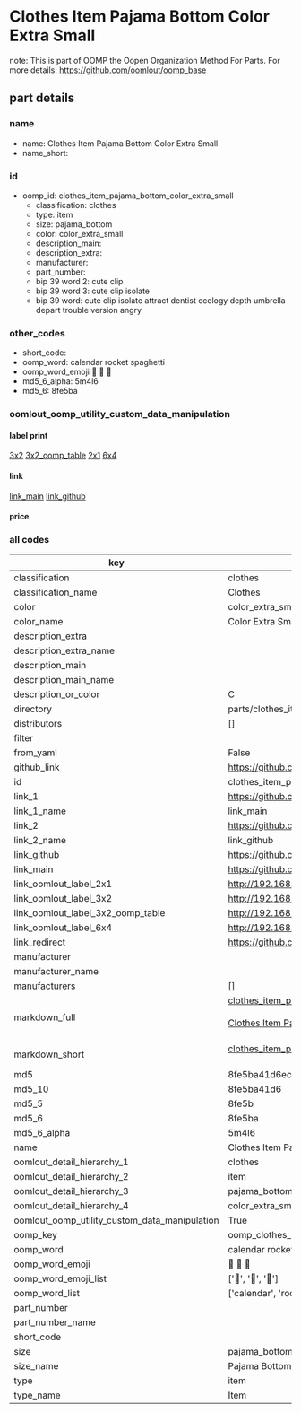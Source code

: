 # Clothes Item Pajama Bottom Color Extra Small  

note: This is part of OOMP the Oopen Organization Method For Parts. For more details: https://github.com/oomlout/oomp_base

##  part details
  







### name
* name: Clothes Item Pajama Bottom Color Extra Small
* name_short: 
### id
* oomp_id: clothes_item_pajama_bottom_color_extra_small
  * classification: clothes
  * type: item
  * size: pajama_bottom
  * color: color_extra_small
  * description_main: 
  * description_extra: 
  * manufacturer: 
  * part_number: 
  * bip 39 word 2: cute clip
  * bip 39 word 3: cute clip isolate
  * bip 39 word: cute clip isolate attract dentist ecology depth umbrella depart trouble version angry

### other_codes
* short_code: 
* oomp_word: calendar rocket spaghetti
* oomp_word_emoji :calendar: :rocket: :spaghetti:
* md5_6_alpha: 5m4l6
* md5_6: 8fe5ba






### oomlout_oomp_utility_custom_data_manipulation
#### label print
[3x2](http://192.168.1.245:1112/?label=oomp%205m4l6)
[3x2_oomp_table](http://192.168.1.108:1112/?label=oomp%205m4l6)
[2x1](http://192.168.1.242:1112/?label=oomp%205m4l6)
[6x4](http://192.168.1.55:1112/?label=oomp%205m4l6)    

#### link

[link_main](https://github.com/oomlout/oomlout_oomp_version_1_messy/tree/main/parts/clothes_item_pajama_bottom_color_extra_small) [link_github](https://github.com/oomlout/oomlout_oomp_version_1_messy/tree/main/parts/clothes_item_pajama_bottom_color_extra_small)                             

#### price







### all codes 
| key | value |  
| --- | --- |  
| classification | clothes |  
| classification_name | Clothes |  
| color | color_extra_small |  
| color_name | Color Extra Small |  
| description_extra |  |  
| description_extra_name |  |  
| description_main |  |  
| description_main_name |  |  
| description_or_color | C  |  
| directory | parts/clothes_item_pajama_bottom_color_extra_small |  
| distributors | [] |  
| filter |  |  
| from_yaml | False |  
| github_link | https://github.com/oomlout/oomlout_oomp_part_src/tree/main/parts/clothes_item_pajama_bottom_color_extra_small |  
| id | clothes_item_pajama_bottom_color_extra_small |  
| link_1 | https://github.com/oomlout/oomlout_oomp_version_1_messy/tree/main/parts/clothes_item_pajama_bottom_color_extra_small |  
| link_1_name | link_main |  
| link_2 | https://github.com/oomlout/oomlout_oomp_version_1_messy/tree/main/parts/clothes_item_pajama_bottom_color_extra_small |  
| link_2_name | link_github |  
| link_github | https://github.com/oomlout/oomlout_oomp_version_1_messy/tree/main/parts/clothes_item_pajama_bottom_color_extra_small |  
| link_main | https://github.com/oomlout/oomlout_oomp_version_1_messy/tree/main/parts/clothes_item_pajama_bottom_color_extra_small |  
| link_oomlout_label_2x1 | http://192.168.1.242:1112/?label=oomp%205m4l6 |  
| link_oomlout_label_3x2 | http://192.168.1.245:1112/?label=oomp%205m4l6 |  
| link_oomlout_label_3x2_oomp_table | http://192.168.1.108:1112/?label=oomp%205m4l6 |  
| link_oomlout_label_6x4 | http://192.168.1.55:1112/?label=oomp%205m4l6 |  
| link_redirect | https://github.com/oomlout/oomlout_oomp_version_1_messy/tree/main/parts/clothes_item_pajama_bottom_color_extra_small |  
| manufacturer |  |  
| manufacturer_name |  |  
| manufacturers | [] |  
| markdown_full | [clothes_item_pajama_bottom_color_extra_small](none)<br>[](none)<br>[Clothes Item Pajama Bottom Color Extra Small](none)<br><br> |  
| markdown_short | [clothes_item_pajama_bottom_color_extra_small](none)<br><br> |  
| md5 | 8fe5ba41d6ec2765181d40eced0ad1b5 |  
| md5_10 | 8fe5ba41d6 |  
| md5_5 | 8fe5b |  
| md5_6 | 8fe5ba |  
| md5_6_alpha | 5m4l6 |  
| name | Clothes Item Pajama Bottom Color Extra Small |  
| oomlout_detail_hierarchy_1 | clothes |  
| oomlout_detail_hierarchy_2 | item |  
| oomlout_detail_hierarchy_3 | pajama_bottom |  
| oomlout_detail_hierarchy_4 | color_extra_small |  
| oomlout_oomp_utility_custom_data_manipulation | True |  
| oomp_key | oomp_clothes_item_pajama_bottom_color_extra_small |  
| oomp_word | calendar rocket spaghetti |  
| oomp_word_emoji | :calendar: :rocket: :spaghetti: |  
| oomp_word_emoji_list | [':calendar:', ':rocket:', ':spaghetti:'] |  
| oomp_word_list | ['calendar', 'rocket', 'spaghetti'] |  
| part_number |  |  
| part_number_name |  |  
| short_code |  |  
| size | pajama_bottom |  
| size_name | Pajama Bottom |  
| type | item |  
| type_name | Item |  
